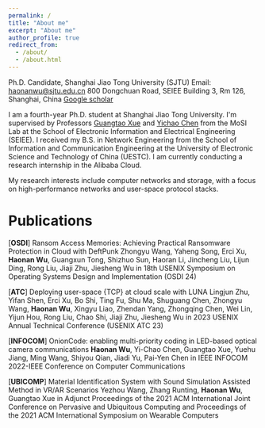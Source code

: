 ```yaml
---
permalink: /
title: "About me"
excerpt: "About me"
author_profile: true
redirect_from: 
  - /about/
  - /about.html
---
```


Ph.D. Candidate, Shanghai Jiao Tong University (SJTU)  Email: haonanwu@sjtu.edu.cn  800 Dongchuan Road, SEIEE Building 3, Rm 126, Shanghai, China  [Google scholar](https://scholar.google.com.hk/citations?user=C_D9mf8AAAAJ&hl=zh-CN&oi=sra)

I am a fourth-year Ph.D. student at Shanghai Jiao Tong University. I'm supervised by Professors [Guangtao Xue](https://www.cs.sjtu.edu.cn/~xue-gt/) and [Yichao Chen](https://yichao0319.github.io/) from the MoSI Lab at the School of Electronic Information and Electrical Engineering (SEIEE). I received my B.S. in Network Engineering from the School of Information and Communication Engineering at the University of Electronic Science and Technology of China (UESTC). I am currently conducting a research internship in the Alibaba Cloud.

My research interests include computer networks and storage, with a focus on high-performance networks and user-space protocol stacks.

# Publications
[**OSDI**] Ransom Access Memories: Achieving Practical Ransomware Protection in Cloud with DeftPunk  Zhongyu Wang, Yaheng Song, Erci Xu, **Haonan Wu**, Guangxun Tong, Shizhuo Sun, Haoran Li, Jincheng Liu, Lijun Ding, Rong Liu, Jiaji Zhu, Jiesheng Wu  in 18th USENIX Symposium on Operating Systems Design and Implementation (OSDI 24)

[**ATC**] Deploying user-space {TCP} at cloud scale with LUNA  Lingjun Zhu, Yifan Shen, Erci Xu, Bo Shi, Ting Fu, Shu Ma, Shuguang Chen, Zhongyu Wang, **Haonan Wu**, Xingyu Liao, Zhendan Yang, Zhongqing Chen, Wei Lin, Yijun Hou, Rong Liu, Chao Shi, Jiaji Zhu, Jiesheng Wu  in 2023 USENIX Annual Technical Conference (USENIX ATC 23)

[**INFOCOM**] OnionCode: enabling multi-priority coding in LED-based optical camera communications  **Haonan Wu**, Yi-Chao Chen, Guangtao Xue, Yuehu Jiang, Ming Wang, Shiyou Qian, Jiadi Yu, Pai-Yen Chen  in IEEE INFOCOM 2022-IEEE Conference on Computer Communications

[**UBICOMP**] Material Identification System with Sound Simulation Assisted Method in VR/AR Scenarios  Yezhou Wang, Zhang Runting, **Haonan Wu**, Guangtao Xue  in Adjunct Proceedings of the 2021 ACM International Joint Conference on Pervasive and Ubiquitous Computing and Proceedings of the 2021 ACM International Symposium on Wearable Computers
